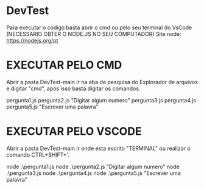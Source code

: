 # DevTest

Para executar o código basta abrir o cmd ou pelo seu terminal do VsCode (NECESSARIO OBTER O NODE.JS NO SEU COMPUTADOR)
Site node: https://nodejs.org/pt


# EXECUTAR PELO CMD

Abrir a pasta DevTest-main ir na aba de pesquisa do Explorador de arquivos e digitar "cmd", após isso basta digitar os comandos.

pergunta1.js
pergunta2.js "Digitar algum numero"
pergunta3.js
pergunta4.js
pergunta5.js "Escrever uma palavra"


# EXECUTAR PELO VSCODE

Abrir a pasta DevTest-main ir onde esta escrito "TERMINAL" ou realizar o comando CTRL+SHIFT+'.

node .\pergunta1.js
node .\pergunta2.js "Digitar algum numero"
node .\pergunta3.js
node .\pergunta4.js
node .\pergunta5.js "Escrever uma palavra"


